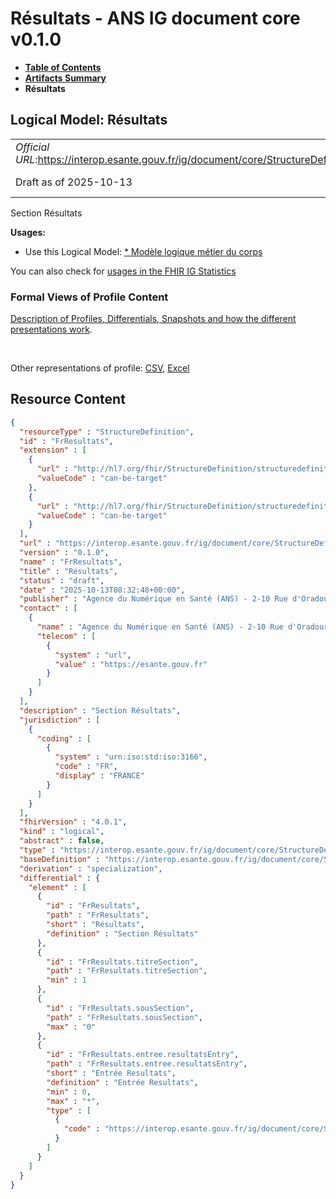 # Résultats - ANS IG document core v0.1.0

* [**Table of Contents**](toc.md)
* [**Artifacts Summary**](artifacts.md)
* **Résultats**

## Logical Model: Résultats 

| | |
| :--- | :--- |
| *Official URL*:https://interop.esante.gouv.fr/ig/document/core/StructureDefinition/FrResultats | *Version*:0.1.0 |
| Draft as of 2025-10-13 | *Computable Name*:FrResultats |

 
Section Résultats 

**Usages:**

* Use this Logical Model: [* Modèle logique métier du corps](StructureDefinition-CorpsDocument.md)

You can also check for [usages in the FHIR IG Statistics](https://packages2.fhir.org/xig/ans.document.fr.core|current/StructureDefinition/FrResultats)

### Formal Views of Profile Content

 [Description of Profiles, Differentials, Snapshots and how the different presentations work](http://build.fhir.org/ig/FHIR/ig-guidance/readingIgs.html#structure-definitions). 

 

Other representations of profile: [CSV](StructureDefinition-FrResultats.csv), [Excel](StructureDefinition-FrResultats.xlsx) 



## Resource Content

```json
{
  "resourceType" : "StructureDefinition",
  "id" : "FrResultats",
  "extension" : [
    {
      "url" : "http://hl7.org/fhir/StructureDefinition/structuredefinition-type-characteristics",
      "valueCode" : "can-be-target"
    },
    {
      "url" : "http://hl7.org/fhir/StructureDefinition/structuredefinition-type-characteristics",
      "valueCode" : "can-be-target"
    }
  ],
  "url" : "https://interop.esante.gouv.fr/ig/document/core/StructureDefinition/FrResultats",
  "version" : "0.1.0",
  "name" : "FrResultats",
  "title" : "Résultats",
  "status" : "draft",
  "date" : "2025-10-13T08:32:48+00:00",
  "publisher" : "Agence du Numérique en Santé (ANS) - 2-10 Rue d'Oradour-sur-Glane, 75015 Paris",
  "contact" : [
    {
      "name" : "Agence du Numérique en Santé (ANS) - 2-10 Rue d'Oradour-sur-Glane, 75015 Paris",
      "telecom" : [
        {
          "system" : "url",
          "value" : "https://esante.gouv.fr"
        }
      ]
    }
  ],
  "description" : "Section Résultats",
  "jurisdiction" : [
    {
      "coding" : [
        {
          "system" : "urn:iso:std:iso:3166",
          "code" : "FR",
          "display" : "FRANCE"
        }
      ]
    }
  ],
  "fhirVersion" : "4.0.1",
  "kind" : "logical",
  "abstract" : false,
  "type" : "https://interop.esante.gouv.fr/ig/document/core/StructureDefinition/FrResultats",
  "baseDefinition" : "https://interop.esante.gouv.fr/ig/document/core/StructureDefinition/Section",
  "derivation" : "specialization",
  "differential" : {
    "element" : [
      {
        "id" : "FrResultats",
        "path" : "FrResultats",
        "short" : "Résultats",
        "definition" : "Section Résultats"
      },
      {
        "id" : "FrResultats.titreSection",
        "path" : "FrResultats.titreSection",
        "min" : 1
      },
      {
        "id" : "FrResultats.sousSection",
        "path" : "FrResultats.sousSection",
        "max" : "0"
      },
      {
        "id" : "FrResultats.entree.resultatsEntry",
        "path" : "FrResultats.entree.resultatsEntry",
        "short" : "Entrée Resultats",
        "definition" : "Entrée Resultats",
        "min" : 0,
        "max" : "*",
        "type" : [
          {
            "code" : "https://interop.esante.gouv.fr/ig/document/core/StructureDefinition/FrResultatsEntry"
          }
        ]
      }
    ]
  }
}

```
